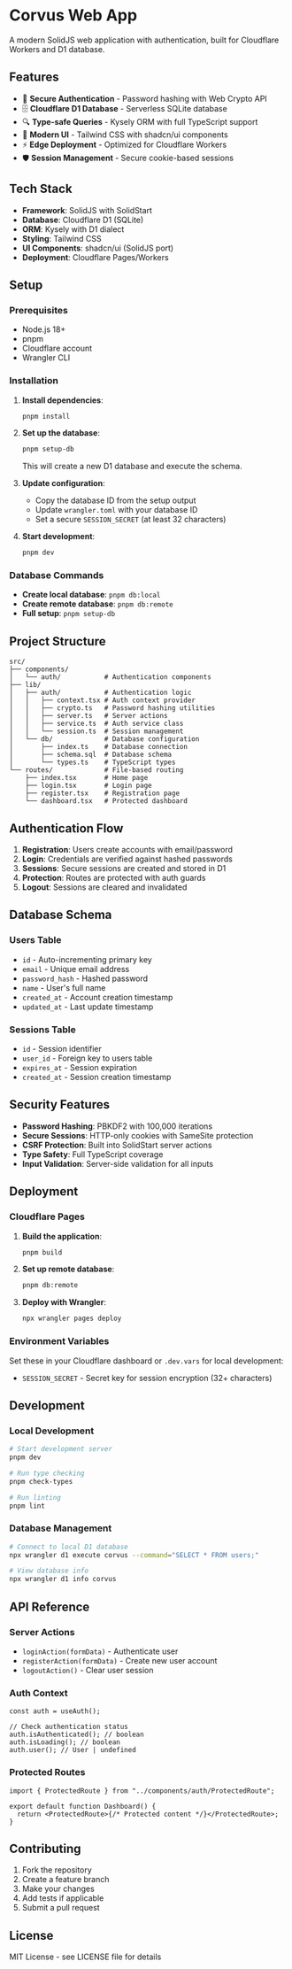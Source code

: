 # Corvus Web App

A modern SolidJS web application with authentication, built for Cloudflare Workers and D1 database.

## Features

- 🔐 **Secure Authentication** - Password hashing with Web Crypto API
- 🗄️ **Cloudflare D1 Database** - Serverless SQLite database
- 🔍 **Type-safe Queries** - Kysely ORM with full TypeScript support
- 🎨 **Modern UI** - Tailwind CSS with shadcn/ui components
- ⚡ **Edge Deployment** - Optimized for Cloudflare Workers
- 🛡️ **Session Management** - Secure cookie-based sessions

## Tech Stack

- **Framework**: SolidJS with SolidStart
- **Database**: Cloudflare D1 (SQLite)
- **ORM**: Kysely with D1 dialect
- **Styling**: Tailwind CSS
- **UI Components**: shadcn/ui (SolidJS port)
- **Deployment**: Cloudflare Pages/Workers

## Setup

### Prerequisites

- Node.js 18+
- pnpm
- Cloudflare account
- Wrangler CLI

### Installation

1. **Install dependencies**:

   ```bash
   pnpm install
   ```

2. **Set up the database**:

   ```bash
   pnpm setup-db
   ```

   This will create a new D1 database and execute the schema.

3. **Update configuration**:
   - Copy the database ID from the setup output
   - Update `wrangler.toml` with your database ID
   - Set a secure `SESSION_SECRET` (at least 32 characters)

4. **Start development**:
   ```bash
   pnpm dev
   ```

### Database Commands

- **Create local database**: `pnpm db:local`
- **Create remote database**: `pnpm db:remote`
- **Full setup**: `pnpm setup-db`

## Project Structure

```
src/
├── components/
│   └── auth/           # Authentication components
├── lib/
│   ├── auth/           # Authentication logic
│   │   ├── context.tsx # Auth context provider
│   │   ├── crypto.ts   # Password hashing utilities
│   │   ├── server.ts   # Server actions
│   │   ├── service.ts  # Auth service class
│   │   └── session.ts  # Session management
│   └── db/             # Database configuration
│       ├── index.ts    # Database connection
│       ├── schema.sql  # Database schema
│       └── types.ts    # TypeScript types
└── routes/             # File-based routing
    ├── index.tsx       # Home page
    ├── login.tsx       # Login page
    ├── register.tsx    # Registration page
    └── dashboard.tsx   # Protected dashboard
```

## Authentication Flow

1. **Registration**: Users create accounts with email/password
2. **Login**: Credentials are verified against hashed passwords
3. **Sessions**: Secure sessions are created and stored in D1
4. **Protection**: Routes are protected with auth guards
5. **Logout**: Sessions are cleared and invalidated

## Database Schema

### Users Table

- `id` - Auto-incrementing primary key
- `email` - Unique email address
- `password_hash` - Hashed password
- `name` - User's full name
- `created_at` - Account creation timestamp
- `updated_at` - Last update timestamp

### Sessions Table

- `id` - Session identifier
- `user_id` - Foreign key to users table
- `expires_at` - Session expiration
- `created_at` - Session creation timestamp

## Security Features

- **Password Hashing**: PBKDF2 with 100,000 iterations
- **Secure Sessions**: HTTP-only cookies with SameSite protection
- **CSRF Protection**: Built into SolidStart server actions
- **Type Safety**: Full TypeScript coverage
- **Input Validation**: Server-side validation for all inputs

## Deployment

### Cloudflare Pages

1. **Build the application**:

   ```bash
   pnpm build
   ```

2. **Set up remote database**:

   ```bash
   pnpm db:remote
   ```

3. **Deploy with Wrangler**:
   ```bash
   npx wrangler pages deploy
   ```

### Environment Variables

Set these in your Cloudflare dashboard or `.dev.vars` for local development:

- `SESSION_SECRET` - Secret key for session encryption (32+ characters)

## Development

### Local Development

```bash
# Start development server
pnpm dev

# Run type checking
pnpm check-types

# Run linting
pnpm lint
```

### Database Management

```bash
# Connect to local D1 database
npx wrangler d1 execute corvus --command="SELECT * FROM users;"

# View database info
npx wrangler d1 info corvus
```

## API Reference

### Server Actions

- `loginAction(formData)` - Authenticate user
- `registerAction(formData)` - Create new user account
- `logoutAction()` - Clear user session

### Auth Context

```tsx
const auth = useAuth();

// Check authentication status
auth.isAuthenticated(); // boolean
auth.isLoading(); // boolean
auth.user(); // User | undefined
```

### Protected Routes

```tsx
import { ProtectedRoute } from "../components/auth/ProtectedRoute";

export default function Dashboard() {
  return <ProtectedRoute>{/* Protected content */}</ProtectedRoute>;
}
```

## Contributing

1. Fork the repository
2. Create a feature branch
3. Make your changes
4. Add tests if applicable
5. Submit a pull request

## License

MIT License - see LICENSE file for details
